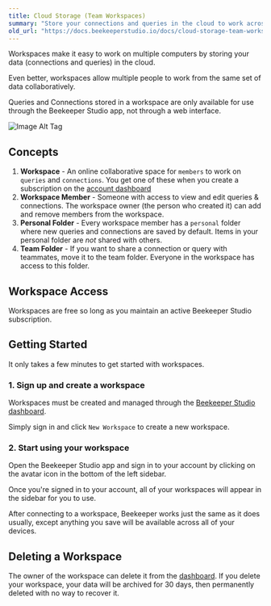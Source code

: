 ```yaml
---
title: Cloud Storage (Team Workspaces)
summary: "Store your connections and queries in the cloud to work across multiple machines, or collaborate with others."
old_url: "https://docs.beekeeperstudio.io/docs/cloud-storage-team-workspaces"
---
```



Workspaces make it easy to work on multiple computers by storing your data (connections and queries) in the cloud.

Even better, workspaces allow multiple people to work from the same set of data collaboratively.

Queries and Connections stored in a workspace are only available for use through the Beekeeper Studio app, not through a web interface.

![Image Alt Tag](/assets/images/cloud-storage-team-workspaces-28.png)

## Concepts

1. **Workspace** - An online collaborative space for `members` to work on `queries` and `connections`. You get one of these when you create a subscription on the [account dashboard](https://app.beekeeperstudio.io)
2. **Workspace Member** - Someone with access to view and edit queries & connections. The workspace owner (the person who created it) can add and remove members from the workspace.
2. **Personal Folder** - Every workspace member has a `personal` folder where new queries and connections are saved by default. Items in your personal folder are *not* shared with others.
3. **Team Folder** - If you want to share a connection or query with teammates, move it to the team folder. Everyone in the workspace has access to this folder.

## Workspace Access

Workspaces are free so long as you maintain an active Beekeeper Studio subscription.

## Getting Started

It only takes a few minutes to get started with workspaces.

### 1. Sign up and create a workspace

Workspaces must be created and managed through the [Beekeeper Studio dashboard][dashboard].

Simply sign in and click `New Workspace` to create a new workspace.

### 2. Start using your workspace

Open the Beekeeper Studio app and sign in to your account by clicking on the avatar icon in the bottom of the left sidebar.

Once you're signed in to your account, all of your workspaces will appear in the sidebar for you to use.

After connecting to a workspace, Beekeeper works just the same as it does usually, except anything you save will be available across all of your devices.

## Deleting a Workspace

The owner of the workspace can delete it from the [dashboard][dashboard]. If you delete your workspace, your data will be archived for 30 days, then permanently deleted with no way to recover it.


[dashboard]: https://app.beekeeperstudio.io

